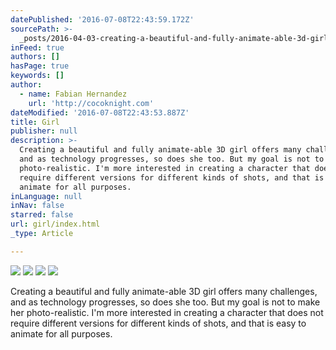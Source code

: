```yaml
---
datePublished: '2016-07-08T22:43:59.172Z'
sourcePath: >-
  _posts/2016-04-03-creating-a-beautiful-and-fully-animate-able-3d-girl-offers-m.md
inFeed: true
authors: []
hasPage: true
keywords: []
author:
  - name: Fabian Hernandez
    url: 'http://cocoknight.com'
dateModified: '2016-07-08T22:43:53.887Z'
title: Girl
publisher: null
description: >-
  Creating a beautiful and fully animate-able 3D girl offers many challenges,
  and as technology progresses, so does she too. But my goal is not to make her
  photo-realistic. I'm more interested in creating a character that does not
  require different versions for different kinds of shots, and that is easy to
  animate for all purposes.
inLanguage: null
inNav: false
starred: false
url: girl/index.html
_type: Article

---
```

![](https://the-grid-user-content.s3-us-west-2.amazonaws.com/c563e692-55b3-47ce-a912-4aa2df9f4542.png)
![](https://the-grid-user-content.s3-us-west-2.amazonaws.com/91b3cb81-b54c-4c1d-b3ea-d4d540f4b914.png)
![](https://s3-us-west-2.amazonaws.com/the-grid-img/p/7e561ba1213e101354993d481a5a40ba989cfa10.png)
![](https://s3-us-west-2.amazonaws.com/the-grid-img/p/6dcf542b9826bceba1a9141a4abcc0c17f8a5bd8.png)

Creating a beautiful and fully animate-able 3D girl offers many challenges, and as technology progresses, so does she too. But my goal is not to make her photo-realistic. I'm more interested in creating a character that does not require different versions for different kinds of shots, and that is easy to animate for all purposes.